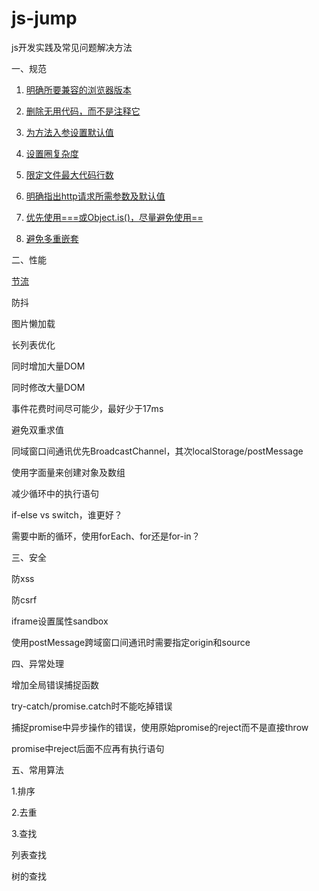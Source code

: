 # js-jump

js开发实践及常见问题解决方法

一、规范

1. [明确所要兼容的浏览器版本](https://github.com/moyangzhan/js-jump/issues/1)

1. [删除无用代码，而不是注释它](https://github.com/moyangzhan/js-jump/issues/2)

1. [为方法入参设置默认值](https://github.com/moyangzhan/js-jump/issues/3)

1. [设置圈复杂度](https://github.com/moyangzhan/js-jump/issues/4)

1. [限定文件最大代码行数](https://github.com/moyangzhan/js-jump/issues/5)

1. [明确指出http请求所需参数及默认值](https://github.com/moyangzhan/js-jump/issues/6)

1. [优先使用===或Object.is()，尽量避免使用==](https://github.com/moyangzhan/js-jump/issues/7)

1. [避免多重嵌套](https://github.com/moyangzhan/js-jump/issues/8)

二、性能

[节流](https://github.com/moyangzhan/js-jump/issues/9)

防抖

图片懒加载

长列表优化

同时增加大量DOM

同时修改大量DOM

事件花费时间尽可能少，最好少于17ms

避免双重求值

同域窗口间通讯优先BroadcastChannel，其次localStorage/postMessage

使用字面量来创建对象及数组

减少循环中的执行语句

if-else vs switch，谁更好？

需要中断的循环，使用forEach、for还是for-in？

三、安全

防xss

防csrf

iframe设置属性sandbox

使用postMessage跨域窗口间通讯时需要指定origin和source

四、异常处理

增加全局错误捕捉函数

try-catch/promise.catch时不能吃掉错误

捕捉promise中异步操作的错误，使用原始promise的reject而不是直接throw

promise中reject后面不应再有执行语句

五、常用算法

1.排序

2.去重

3.查找

列表查找

树的查找
